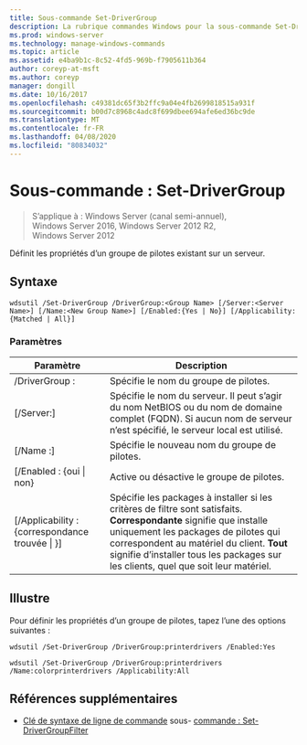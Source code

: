 ```yaml
---
title: Sous-commande Set-DriverGroup
description: La rubrique commandes Windows pour la sous-commande Set-DriverGroup, qui définit les propriétés d’un groupe de pilotes existant sur un serveur.
ms.prod: windows-server
ms.technology: manage-windows-commands
ms.topic: article
ms.assetid: e4ba9b1c-8c52-4fd5-969b-f7905611b364
author: coreyp-at-msft
ms.author: coreyp
manager: dongill
ms.date: 10/16/2017
ms.openlocfilehash: c49381dc65f3b2ffc9a04e4fb2699818515a931f
ms.sourcegitcommit: b00d7c8968c4adc8f699dbee694afe6ed36bc9de
ms.translationtype: MT
ms.contentlocale: fr-FR
ms.lasthandoff: 04/08/2020
ms.locfileid: "80834032"
---
```

# <a name="subcommand-set-drivergroup"></a>Sous-commande : Set-DriverGroup

>S’applique à : Windows Server (canal semi-annuel), Windows Server 2016, Windows Server 2012 R2, Windows Server 2012

Définit les propriétés d’un groupe de pilotes existant sur un serveur.

## <a name="syntax"></a>Syntaxe
```
wdsutil /Set-DriverGroup /DriverGroup:<Group Name> [/Server:<Server Name>] [/Name:<New Group Name>] [/Enabled:{Yes | No}] [/Applicability:{Matched | All}]
```
### <a name="parameters"></a>Paramètres
|Paramètre|Description|
|-------|--------|
|/DriverGroup :<Group Name>|Spécifie le nom du groupe de pilotes.|
|[/Server:<Server name>]|Spécifie le nom du serveur. Il peut s’agir du nom NetBIOS ou du nom de domaine complet (FQDN). Si aucun nom de serveur n’est spécifié, le serveur local est utilisé.|
|[/Name :<New Group Name>]|Spécifie le nouveau nom du groupe de pilotes.|
|[/Enabled : {oui &#124; non}|Active ou désactive le groupe de pilotes.|
|[/Applicability : {correspondance trouvée &#124; }]|Spécifie les packages à installer si les critères de filtre sont satisfaits. **Correspondante** signifie que installe uniquement les packages de pilotes qui correspondent au matériel du client. **Tout** signifie d’installer tous les packages sur les clients, quel que soit leur matériel.|
## <a name="examples"></a><a name=BKMK_examples></a>Illustre
Pour définir les propriétés d’un groupe de pilotes, tapez l’une des options suivantes :
```
wdsutil /Set-DriverGroup /DriverGroup:printerdrivers /Enabled:Yes
```
```
wdsutil /Set-DriverGroup /DriverGroup:printerdrivers /Name:colorprinterdrivers /Applicability:All
```
## <a name="additional-references"></a>Références supplémentaires
- [Clé de syntaxe de ligne de commande](command-line-syntax-key.md)
sous- [commande : Set-DriverGroupFilter](subcommand-set-drivergroupfilter.md)
